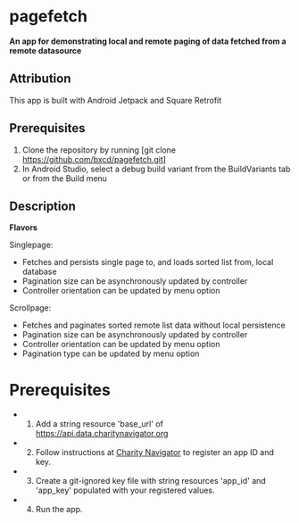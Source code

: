 # pagefetch

**An app for demonstrating local and remote paging of data fetched from a remote datasource**

## Attribution

This app is built with Android Jetpack and Square Retrofit

## Prerequisites

1. Clone the repository by running [git clone https://github.com/bxcd/pagefetch.git]
2. In Android Studio, select a debug build variant from the BuildVariants tab or from the Build menu

## Description

**Flavors**

Singlepage:  
* Fetches and persists single page to, and loads sorted list from, local database
* Pagination size can be asynchronously updated by controller
* Controller orientation can be updated by menu option

Scrollpage:
* Fetches and paginates sorted remote list data without local persistence
* Pagination size can be asynchronously updated by controller
* Controller orientation can be updated by menu option
* Pagination type can be updated by menu option

# Prerequisites

* 1. Add a string resource 'base_url' of https://api.data.charitynavigator.org
* 2. Follow instructions at [Charity Navigator](http://api.charitynavigator.org/) to register an app ID and key.
* 3. Create a git-ignored key file with string resources 'app_id' and 'app_key' populated with your registered values.
* 4. Run the app.

